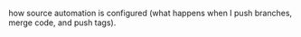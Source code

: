 how source automation is configured (what happens when I push branches, merge code, and push tags).
